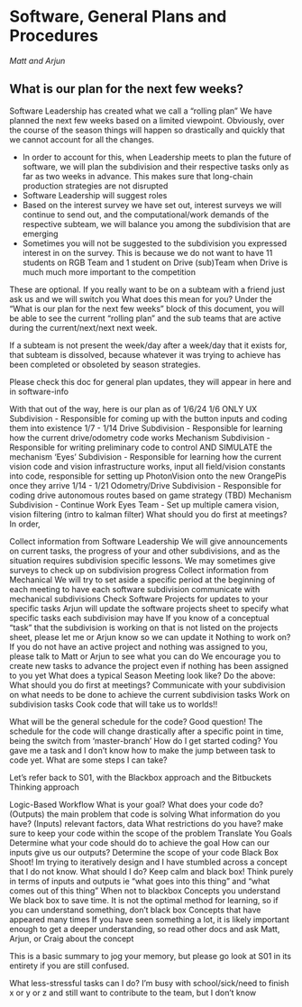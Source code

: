 # Software, General Plans and Procedures
*Matt and Arjun*


## What is our plan for the next few weeks?
Software Leadership has created what we call a “rolling plan”
We have planned the next few weeks based on a limited viewpoint. Obviously, over the course of the season things will happen so drastically and quickly that we cannot account for all the changes. 


- In order to account for this, when Leadership meets to plan the future of software, we will plan the subdivision and their respective tasks only as far as two weeks in advance. This makes sure that long-chain production strategies are not disrupted
- Software Leadership will suggest roles
- Based on the interest survey we have set out, interest surveys we will continue to send out, and the computational/work demands of the respective subteam, we will balance you among the subdivision that are emerging
- Sometimes you will not be suggested to the subdivision you expressed interest in on the survey. This is because we do not want to have 11 students on RGB Team and 1 student on Drive (sub)Team when Drive is much much more important to the competition


These are optional. If you really want to be on a subteam with a friend just ask us and we will switch you
What does this mean for you?
Under the “What is our plan for the next few weeks” block of this document, you will be able to see the current “rolling plan” and the sub teams that are active during the current/next/next next week.


If a subteam is not present the week/day after a week/day that it exists for, that subteam is dissolved, because whatever it was trying to achieve has been completed or obsoleted by season strategies.


Please check this doc for general plan updates, they will appear in here and in software-info


With that out of the way, here is our plan as of 1/6/24
1/6 ONLY
UX Subdivision - Responsible for coming up with the button inputs and coding them into existence
1/7 - 1/14
Drive Subdivision - Responsible for learning how the current drive/odometry code works
Mechanism Subdivision - Responsible for writing preliminary code to control AND SIMULATE the mechanism
‘Eyes’ Subdivision - Responsible for learning how the current vision code and vision infrastructure works, input all field/vision constants into code, responsible for setting up PhotonVision onto the new OrangePis once they arrive
1/14 - 1/21
Odometry/Drive Subdivision - Responsible for coding drive autonomous routes based on game strategy (TBD)
Mechanism Subdivision - Continue Work
Eyes Team - Set up multiple camera vision, vision filtering (intro to kalman filter)
What should you do first at meetings?
In order,


Collect information from Software Leadership
We will give announcements on current tasks, the progress of your and other subdivisions, and as the situation requires subdivision specific lessons.
We may sometimes give surveys to check up on subdivision progress
Collect information from Mechanical
We will try to set aside a specific period at the beginning of each meeting to have each software subdivision communicate with mechanical subdivisions
Check Software Projects for updates to your specific tasks
Arjun will update the software projects sheet to specify what specific tasks each subdivision may have
If you know of a conceptual “task” that the subdivision is working on that is not listed on the projects sheet, please let me or Arjun know so we can update it
Nothing to work on?
If you do not have an active project and nothing was assigned to you, please talk to Matt or Arjun to see what you can do
We encourage you to create new tasks to advance the project even if nothing has been assigned to you yet
What does a typical Season Meeting look like?
Do the above: What should you do first at meetings?
Communicate with your subdivision on what needs to be done to achieve the current subdivision tasks
Work on subdivision tasks
Cook code that will take us to worlds!!

What will be the general schedule for the code?
Good question! The schedule for the code will change drastically after a specific point in time, being the switch from ‘master-branch’ 
How do I get started coding? 
You gave me a task and I don’t know how to make the jump between task to code yet. What are some steps I can take?

Let’s refer back to S01, with the Blackbox approach and the Bitbuckets Thinking approach


Logic-Based Workflow
What is your goal? What does your code do? (Outputs)
the main problem that code is solving
What information do you have? (Inputs)
relevant factors, data
What restrictions do you have?
make sure to keep your code within the scope of the problem
Translate You Goals
Determine what your code should do to achieve the goal
How can our inputs give us our outputs?
Determine the scope of your code
Black Box
Shoot! Im trying to iteratively design and I have stumbled across a concept that I do not know. What should I do?
Keep calm and black box!
Think purely in terms of inputs and outputs ie “what goes into this thing” and “what comes out of this thing”
When not to blackbox
Concepts you understand
We black box to save time. It is not the optimal method for learning, so if you can understand something, don’t black box
Concepts that have appeared many times
If you have seen something a lot, it is likely important enough to get a deeper understanding, so read other docs and ask Matt, Arjun, or Craig about the concept

This is a basic summary to jog your memory, but please go look at S01 in its entirety if you are still confused.


What less-stressful tasks can I do?
I’m busy with school/sick/need to finish x or y or z and still want to contribute to the team, but I don’t know 
